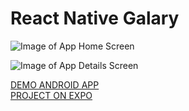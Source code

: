 # React Native Galary

![Image of App Home Screen](https://raw.githubusercontent.com/lowlifeboy/react-native_gallery/master/assets/photo_2019-07-05_15-59-42.jpg)

![Image of App Details Screen](https://raw.githubusercontent.com/lowlifeboy/react-native_gallery/master/assets/photo_2019-07-05_15-59-47.jpg)

[DEMO ANDROID APP](https://drive.google.com/open?id=1ywUNoLFWC8YHlOPL5R6OlB0rjq2BIGNa)  
[PROJECT ON EXPO](https://expo.io/@lowlifeboy/gallery)
